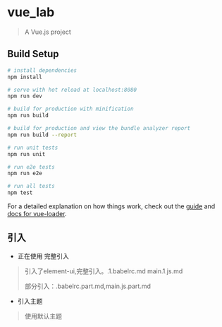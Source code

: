 # vue_lab

> A Vue.js project

## Build Setup

``` bash
# install dependencies
npm install

# serve with hot reload at localhost:8080
npm run dev

# build for production with minification
npm run build

# build for production and view the bundle analyzer report
npm run build --report

# run unit tests
npm run unit

# run e2e tests
npm run e2e

# run all tests
npm test
```

For a detailed explanation on how things work, check out the [guide](http://vuejs-templates.github.io/webpack/) and [docs for vue-loader](http://vuejs.github.io/vue-loader).

## 引入

- 正在使用 完整引入

>引入了element-ui,完整引入。.1.babelrc.md main.1.js.md
>
>部分引入：.babelrc.part.md,main.js.part.md

- 引入主题

>使用默认主题